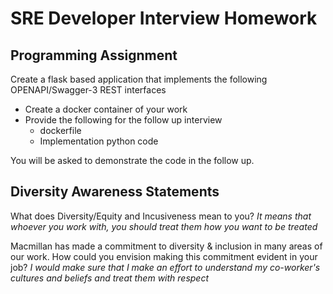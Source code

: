 # SRE Developer Interview Homework


## Programming Assignment

Create a flask based application that implements the following OPENAPI/Swagger-3 REST interfaces

* Create a docker container of your work
* Provide the following for the follow up interview
  * dockerfile
  * Implementation python code

You will be asked to demonstrate the code in the follow up.

## Diversity Awareness Statements

What does Diversity/Equity and Incusiveness mean to you?
  _It means that whoever you work with, you should treat them how you want to be treated_


Macmillan has made a commitment to diversity & inclusion in many areas of our work. How could you envision making this commitment evident in your job?
  _I would make sure that I make an effort to understand my co-worker's cultures and beliefs and treat them with respect_
